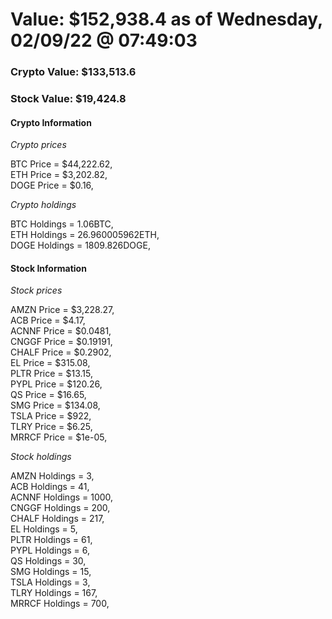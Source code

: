 # Value: $152,938.4 as of Wednesday, 02/09/22 @ 07:49:03 

### Crypto Value: $133,513.6

### Stock Value: $19,424.8

#### Crypto Information 
*Crypto prices* 

BTC Price = $44,222.62,  
ETH Price = $3,202.82,  
DOGE Price = $0.16,  


*Crypto holdings* 

BTC Holdings = 1.06BTC,  
ETH Holdings = 26.960005962ETH,  
DOGE Holdings = 1809.826DOGE,  


#### Stock Information 

*Stock prices* 

AMZN Price = $3,228.27,  
ACB Price = $4.17,  
ACNNF Price = $0.0481,  
CNGGF Price = $0.19191,  
CHALF Price = $0.2902,  
EL Price = $315.08,  
PLTR Price = $13.15,  
PYPL Price = $120.26,  
QS Price = $16.65,  
SMG Price = $134.08,  
TSLA Price = $922,  
TLRY Price = $6.25,  
MRRCF Price = $1e-05,  


*Stock holdings* 

AMZN Holdings = 3,  
ACB Holdings = 41,  
ACNNF Holdings = 1000,  
CNGGF Holdings = 200,  
CHALF Holdings = 217,  
EL Holdings = 5,  
PLTR Holdings = 61,  
PYPL Holdings = 6,  
QS Holdings = 30,  
SMG Holdings = 15,  
TSLA Holdings = 3,  
TLRY Holdings = 167,  
MRRCF Holdings = 700,  


